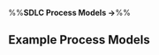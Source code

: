 <link rel="stylesheet" href="{{baseUrl}}/css/textbook.css">

<div class="website-content">

%%**SDLC Process Models &rarr;**%%

## Example Process Models

<div id="main">

<include src="xp/embed.md" />
<include src="scrum/embed.md" />
<include src="unifiedProcess/embed.md" />

</div>

</div>
